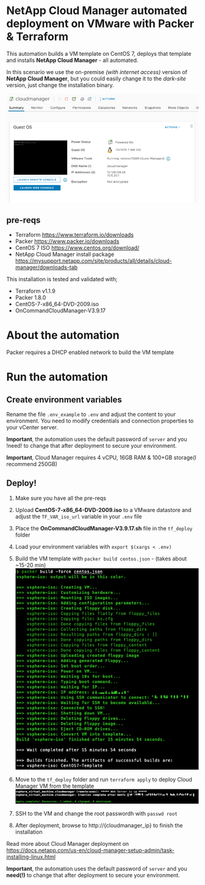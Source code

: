 # NetApp Cloud Manager automated deployment on VMware with Packer & Terraform
This automation builds a VM template on CentOS 7, deploys that template and installs **NetApp Cloud Manager** - all automated.

In this scenario we use the on-premise *(with internet access)* version of **NetApp Cloud Manager**, but you could easily change it to the *dark-site* version, just change the installation binary.

![Cloud Manager VM Screenshot](img/cloudmanager_vmware.png)

## pre-reqs

* Terraform https://www.terraform.io/downloads
* Packer https://www.packer.io/downloads
* CentOS 7 ISO https://www.centos.org/download/
* NetApp Cloud Manager install package https://mysupport.netapp.com/site/products/all/details/cloud-manager/downloads-tab

This installation is tested and validated with;

* Terraform v1.1.9
* Packer 1.8.0
* CentOS-7-x86_64-DVD-2009.iso
* OnCommandCloudManager-V3.9.17

# About the automation

Packer requires a DHCP enabled network to build the VM template

# Run the automation

## Create environment variables

Rename the file `.env_example` to `.env` and adjust the content to your environment. You need to modify credentials and connection properties to your vCenter server.

**Important**, the automation uses the default password of `server` and you !need! to change that after deployment to secure your environment.

**Important**, Cloud Manager requires 4 vCPU, 16GB RAM & 100+GB storage(I recommend 250GB)

## Deploy!

1. Make sure you have all the pre-reqs
2. Upload **CentOS-7-x86_64-DVD-2009.iso** to a VMware datastore and adjust the `TF_VAR_iso_url` variable in your `.env` file
3. Place the **OnCommandCloudManager-V3.9.17.sh** file in the `tf_deploy` folder
4. Load your environment variables with `export $(xargs < .env)`
5. Build the VM template with `packer build centos.json` - (takes about ~15-20 min)
![Cloud Manager Packer screenshot](img/cloudmanager_packer.png)

6. Move to the `tf_deploy` folder and run `terraform apply` to deploy Cloud Manager VM from the template
![Cloud Manager Terraform screenshot](img/cloudmanager_terraform.png)

7. SSH to the VM and change the root passwordh with `passwd root`
8. After deployment, browse to http://{cloudmanager_ip} to finish the installation

Read more about Cloud Manager deployment on https://docs.netapp.com/us-en/cloud-manager-setup-admin/task-installing-linux.html

**Important**, the automation uses the default password of `server` and you **need(!)** to change that after deployment to secure your environment.